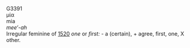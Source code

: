 <body>
  <p>G3391<br>  μία  <br> mia  <br><i>mee‘-ah </i><br>Irregular feminine of <a href="g1520.htm">1520</a>  <i>one</i> or <i>first:</i> - a (certain), + agree, first, one, X other.<br></p>
 </body>